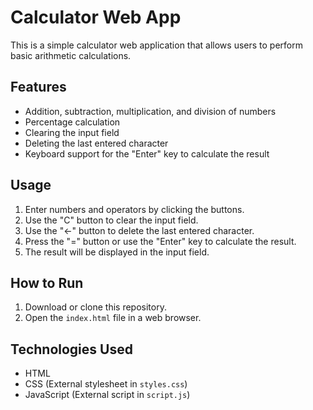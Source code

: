 # Calculator Web App

This is a simple calculator web application that allows users to perform basic arithmetic calculations.

## Features

- Addition, subtraction, multiplication, and division of numbers
- Percentage calculation
- Clearing the input field
- Deleting the last entered character
- Keyboard support for the "Enter" key to calculate the result

## Usage

1. Enter numbers and operators by clicking the buttons.
2. Use the "C" button to clear the input field.
3. Use the "←" button to delete the last entered character.
4. Press the "=" button or use the "Enter" key to calculate the result.
5. The result will be displayed in the input field.

## How to Run

1. Download or clone this repository.
2. Open the `index.html` file in a web browser.

## Technologies Used

- HTML
- CSS (External stylesheet in `styles.css`)
- JavaScript (External script in `script.js`)
